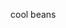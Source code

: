 cool beans


<!---
waterlxmxn/waterlxmxn is a ✨ special ✨ repository because itgs `README.md` (this file) appears on your GitHub profile.
You can click the Preview link to take a look at your changes.
--->
